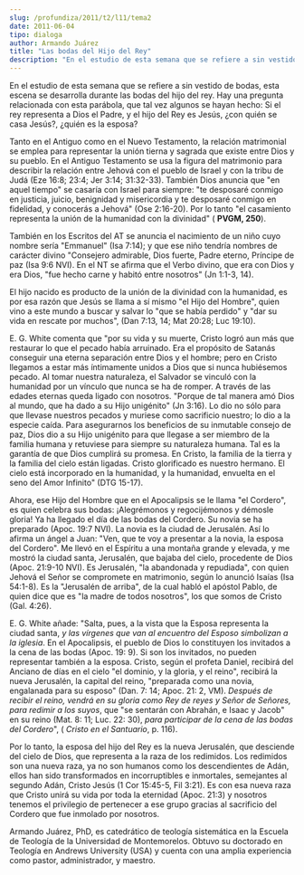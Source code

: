 ```yaml
---
slug: /profundiza/2011/t2/l11/tema2
date: 2011-06-04
tipo: dialoga
author: Armando Juárez
title: "Las bodas del Hijo del Rey"
description: "En el estudio de esta semana que se refiere a sin vestido de bodas, esta escena  se desarrolla durante las bodas del hijo del rey. Hay una pregunta relacionada  con esta parábola, que tal vez algunos se hayan hecho: Si el rey representa a  Dios el Padre, y el hijo del Rey es J..."
---
```


En el estudio de esta semana que se refiere a sin vestido de bodas, esta escena se desarrolla durante las bodas del hijo del rey. Hay una pregunta relacionada con esta parábola, que tal vez algunos se hayan hecho: Si el rey representa a Dios el Padre, y el hijo del Rey es Jesús, ¿con quién se casa Jesús?, ¿quién es la esposa?

Tanto en el Antiguo como en el Nuevo Testamento, la relación matrimonial se emplea para representar la unión tierna y sagrada que existe entre Dios y su pueblo. En el Antiguo Testamento se usa la figura del matrimonio para describir la relación entre Jehová con el pueblo de Israel y con la tribu de Judá (Eze 16:8; 23:4; Jer 3:14; 31:32-33). También Dios anuncia que "en aquel tiempo" se casaría con Israel para siempre: "te desposaré conmigo en justicia, juicio, benignidad y misericordia y te desposaré conmigo en fidelidad, y conocerás a Jehová" (Ose 2:16-20). Por lo tanto "el casamiento representa la unión de la humanidad con la divinidad" ( **PVGM, 250**).

También en los Escritos del AT se anuncia el nacimiento de un niño cuyo nombre sería "Emmanuel" (Isa 7:14); y que ese niño tendría nombres de carácter divino "Consejero admirable, Dios fuerte, Padre eterno, Príncipe de paz (Isa 9:6 NVI). En el NT se afirma que el Verbo divino, que era con Dios y era Dios, "fue hecho carne y habitó entre nosotros" (Jn 1:1-3, 14).

El hijo nacido es producto de la unión de la divinidad con la humanidad, es por esa razón que Jesús se llama a sí mismo "el Hijo del Hombre", quien vino a este mundo a buscar y salvar lo "que se había perdido" y "dar su vida en rescate por muchos", (Dan 7:13, 14; Mat 20:28; Luc 19:10).

E. G. White comenta que "por su vida y su muerte, Cristo logró aun más que restaurar lo que el pecado había arruinado. Era el propósito de Satanás conseguir una eterna separación entre Dios y el hombre; pero en Cristo llegamos a estar más íntimamente unidos a Dios que si nunca hubiésemos pecado. Al tomar nuestra naturaleza, el Salvador se vinculó con la humanidad por un vínculo que nunca se ha de romper. A través de las edades eternas queda ligado con nosotros. "Porque de tal manera amó Dios al mundo, que ha dado a su Hijo unigénito" (Jn 3:16). Lo dio no sólo para que llevase nuestros pecados y muriese como sacrificio nuestro; lo dio a la especie caída. Para asegurarnos los beneficios de su inmutable consejo de paz, Dios dio a su Hijo unigénito para que llegase a ser miembro de la familia humana y retuviese para siempre su naturaleza humana. Tal es la garantía de que Dios cumplirá su promesa. En Cristo, la familia de la tierra y la familia del cielo están ligadas. Cristo glorificado es nuestro hermano. El cielo está incorporado en la humanidad, y la humanidad, envuelta en el seno del Amor Infinito" (DTG 15-17).

Ahora, ese Hijo del Hombre que en el Apocalipsis se le llama "el Cordero", es quien celebra sus bodas: ¡Alegrémonos y regocijémonos y démosle gloria! Ya ha llegado el día de las bodas del Cordero. Su novia se ha preparado (Apoc. 19:7 NVI). La novia es la ciudad de Jerusalén. Así lo afirma un ángel a Juan: "Ven, que te voy a presentar a la novia, la esposa del Cordero". Me llevó en el Espíritu a una montaña grande y elevada, y me mostró la ciudad santa, Jerusalén, que bajaba del cielo, procedente de Dios (Apoc. 21:9-10 NVI). Es Jerusalén, "la abandonada y repudiada", con quien Jehová el Señor se compromete en matrimonio, según lo anunció Isaías (Isa 54:1-8). Es la "Jerusalén de arriba", de la cual habló el apóstol Pablo, de quien dice que es "la madre de todos nosotros", los que somos de Cristo (Gal. 4:26).

E. G. White añade: "Salta, pues, a la vista que la Esposa representa la ciudad santa, _y las vírgenes que van al encuentro del Esposo simbolizan a la iglesia_. En el Apocalipsis, el pueblo de Dios lo constituyen los invitados a la cena de las bodas (Apoc. 19: 9). Si son los invitados, no pueden representar también a la esposa. Cristo, según el profeta Daniel, recibirá del Anciano de días en el cielo "el dominio, y la gloria, y el reino", recibirá la nueva Jerusalén, la capital del reino, "preparada como una novia, engalanada para su esposo" (Dan. 7: 14; Apoc. 21: 2, VM). _Después de recibir el reino, vendrá en su gloria como Rey de reyes y Señor de Señores, para redimir a los suyos_, que "se sentarán con Abrahán, e Isaac y Jacob" en su reino (Mat. 8: 11; Luc. 22: 30), _para participar de la cena de las bodas del Cordero_", ( _Cristo en el Santuario_, p. 116).

Por lo tanto, la esposa del hijo del Rey es la nueva Jerusalén, que desciende del cielo de Dios, que representa a la raza de los redimidos. Los redimidos son una nueva raza, ya no son humanos como los descendientes de Adán, ellos han sido transformados en incorruptibles e inmortales, semejantes al segundo Adán, Cristo Jesús (1 Cor 15:45-5, Fil 3:21). Es con esa nueva raza que Cristo unirá su vida por toda la eternidad (Apoc. 21:3) y nosotros tenemos el privilegio de pertenecer a ese grupo gracias al sacrificio del Cordero que fue inmolado por nosotros.

Armando Juárez, PhD, es catedrático de teología sistemática en la Escuela de Teología de la Universidad de Montemorelos. Obtuvo su doctorado en Teología en Andrews University (USA) y cuenta con una amplia experiencia como pastor, administrador, y maestro.
